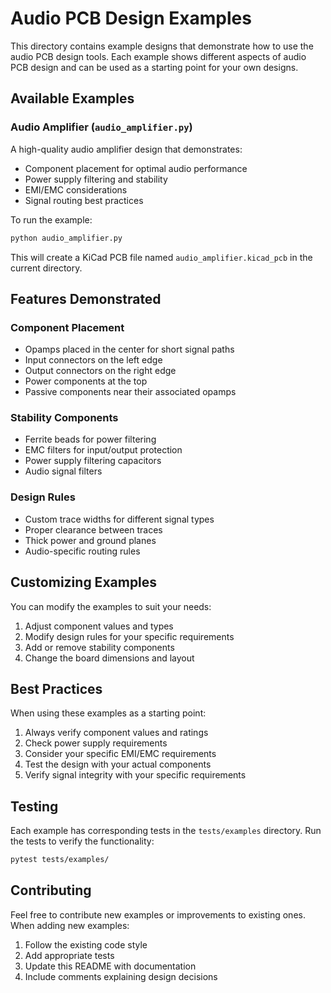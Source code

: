 # Audio PCB Design Examples

This directory contains example designs that demonstrate how to use the audio PCB design tools. Each example shows different aspects of audio PCB design and can be used as a starting point for your own designs.

## Available Examples

### Audio Amplifier (`audio_amplifier.py`)

A high-quality audio amplifier design that demonstrates:
- Component placement for optimal audio performance
- Power supply filtering and stability
- EMI/EMC considerations
- Signal routing best practices

To run the example:
```bash
python audio_amplifier.py
```

This will create a KiCad PCB file named `audio_amplifier.kicad_pcb` in the current directory.

## Features Demonstrated

### Component Placement
- Opamps placed in the center for short signal paths
- Input connectors on the left edge
- Output connectors on the right edge
- Power components at the top
- Passive components near their associated opamps

### Stability Components
- Ferrite beads for power filtering
- EMC filters for input/output protection
- Power supply filtering capacitors
- Audio signal filters

### Design Rules
- Custom trace widths for different signal types
- Proper clearance between traces
- Thick power and ground planes
- Audio-specific routing rules

## Customizing Examples

You can modify the examples to suit your needs:

1. Adjust component values and types
2. Modify design rules for your specific requirements
3. Add or remove stability components
4. Change the board dimensions and layout

## Best Practices

When using these examples as a starting point:

1. Always verify component values and ratings
2. Check power supply requirements
3. Consider your specific EMI/EMC requirements
4. Test the design with your actual components
5. Verify signal integrity with your specific requirements

## Testing

Each example has corresponding tests in the `tests/examples` directory. Run the tests to verify the functionality:

```bash
pytest tests/examples/
```

## Contributing

Feel free to contribute new examples or improvements to existing ones. When adding new examples:

1. Follow the existing code style
2. Add appropriate tests
3. Update this README with documentation
4. Include comments explaining design decisions 
